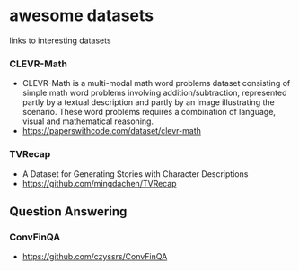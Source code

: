 # awesome datasets
links to interesting datasets


### CLEVR-Math 
* CLEVR-Math is a multi-modal math word problems dataset consisting of simple math word problems involving addition/subtraction, represented partly by a textual description and partly by an image illustrating the scenario. These word problems requires a combination of language, visual and mathematical reasoning.
* https://paperswithcode.com/dataset/clevr-math

### TVRecap
* A Dataset for Generating Stories with Character Descriptions
* https://github.com/mingdachen/TVRecap

## Question Answering
### ConvFinQA
* https://github.com/czyssrs/ConvFinQA
